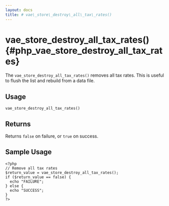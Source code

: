 ```yaml
---
layout: docs
title: # vae\_store\_destroy\_all\_tax\_rates()
---
```


# vae\_store\_destroy\_all\_tax\_rates() {#php_vae_store_destroy_all_tax_rates}

The `vae_store_destroy_all_tax_rates()` removes all tax rates. This is
useful to flush the list and rebuild from a data file.

## Usage

`vae_store_destroy_all_tax_rates()`

## Returns

Returns `false` on failure, or `true` on success.

## Sample Usage

    <?php
    // Remove all tax rates
    $return_value = vae_store_destroy_all_tax_rates();
    if ($return_value == false) {
      echo "FAILURE";
    } else {
      echo "SUCCESS";
    }
    ?>
